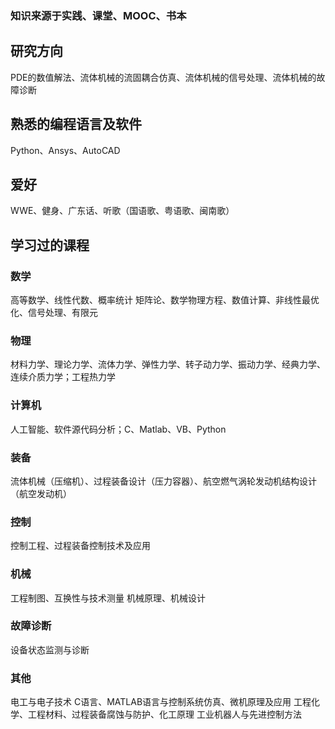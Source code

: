### 知识来源于实践、课堂、MOOC、书本

## 研究方向
PDE的数值解法、流体机械的流固耦合仿真、流体机械的信号处理、流体机械的故障诊断

## 熟悉的编程语言及软件
Python、Ansys、AutoCAD

## 爱好
WWE、健身、广东话、听歌（国语歌、粤语歌、闽南歌）

## 学习过的课程

### 数学
高等数学、线性代数、概率统计
矩阵论、数学物理方程、数值计算、非线性最优化、信号处理、有限元

### 物理
材料力学、理论力学、流体力学、弹性力学、转子动力学、振动力学、经典力学、连续介质力学；工程热力学

### 计算机
人工智能、软件源代码分析；C、Matlab、VB、Python

### 装备
流体机械（压缩机）、过程装备设计（压力容器）、航空燃气涡轮发动机结构设计（航空发动机）

### 控制
控制工程、过程装备控制技术及应用

### 机械
工程制图、互换性与技术测量
机械原理、机械设计

### 故障诊断
设备状态监测与诊断

### 其他
电工与电子技术
C语言、MATLAB语言与控制系统仿真、微机原理及应用
工程化学、工程材料、过程装备腐蚀与防护、化工原理
工业机器人与先进控制方法
